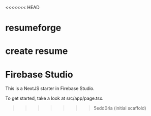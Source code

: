 <<<<<<< HEAD
# resumeforge
create resume  
=======
# Firebase Studio

This is a NextJS starter in Firebase Studio.

To get started, take a look at src/app/page.tsx.
>>>>>>> 5edd04a (initial scaffold)
